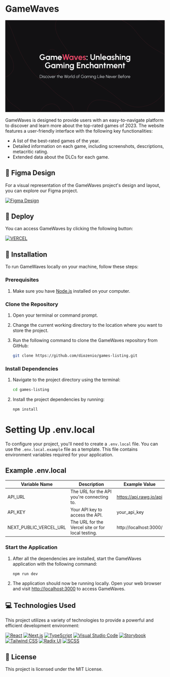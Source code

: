 # GameWaves

![GameWaves Banner](./docs/GameWavesCover.png)

GameWaves is designed to provide users with an easy-to-navigate platform to discover and learn more about the top-rated games of 2023. The website features a user-friendly interface with the following key functionalities:

- A list of the best-rated games of the year.
- Detailed information on each game, including screenshots, descriptions, metacritic rating.
- Extended data about the DLCs for each game.

## 🎨 Figma Design

For a visual representation of the GameWaves project's design and layout, you can explore our Figma project.

[![Figma Design](https://img.shields.io/badge/figma-%23F24E1E.svg?style=for-the-badge&logo=figma&logoColor=white)](https://www.figma.com/file/1GkY9W8nusiVcdUqPsh3LP/GameWaves?type=design&node-id=52%3A998&mode=design&t=ytWz1FQhftyOZgdE-1)

## 🚀 Deploy

You can access GameWaves by clicking the following button:

[![VERCEL](https://img.shields.io/badge/Vercel-100000?style=for-the-badge&logo=vercel&logoColor=white)](https://game-waves.vercel.app/)

## 🔧 Installation

To run GameWaves locally on your machine, follow these steps:

### Prerequisites

1. Make sure you have [Node.js](https://nodejs.org/) installed on your computer.

### Clone the Repository

1. Open your terminal or command prompt.

2. Change the current working directory to the location where you want to store the project.

3. Run the following command to clone the GameWaves repository from GitHub:

   ```bash
   git clone https://github.com/diozenio/games-listing.git
   ```

### Install Dependencies

1. Navigate to the project directory using the terminal:

   ```bash
   cd games-listing
   ```

2. Install the project dependencies by running:

   ```bash
   npm install
   ```

# Setting Up .env.local

To configure your project, you'll need to create a `.env.local` file. You can use the `.env.local.example` file as a template. This file contains environment variables required for your application.

## Example .env.local

| Variable Name          | Description                                       | Example Value           |
| ---------------------- | ------------------------------------------------- | ----------------------- |
| API_URL                | The URL for the API you're connecting to.         | https://api.rawg.io/api |
| API_KEY                | Your API key to access the API.                   | your_api_key            |
| NEXT_PUBLIC_VERCEL_URL | The URL for the Vercel site or for local testing. | http://localhost:3000/  |

### Start the Application

1. After all the dependencies are installed, start the GameWaves application with the following command:

   ```bash
   npm run dev
   ```

2. The application should now be running locally. Open your web browser and visit [http://localhost:3000](http://localhost:3000) to access GameWaves.

## 💻 Technologies Used

This project utilizes a variety of technologies to provide a powerful and efficient development environment:

[![React](https://img.shields.io/badge/React-%2320232a.svg?style=for-the-badge&logo=react&logoColor=%2361DAFB)](https://reactjs.org/)
[![Next.js](https://img.shields.io/badge/Next.js-%23000000.svg?style=for-the-badge&logo=next.js&logoColor=%23FFFFFF)](https://nextjs.org/)
[![TypeScript](https://img.shields.io/badge/TypeScript-%23007ACC.svg?style=for-the-badge&logo=typescript&logoColor=white)](https://www.typescriptlang.org/)
[![Visual Studio Code](https://img.shields.io/badge/Visual%20Studio%20Code-0078d7.svg?style=for-the-badge&logo=visual-studio-code&logoColor=white)](https://code.visualstudio.com/)
[![Storybook](https://img.shields.io/badge/Storybook-%23FF4785.svg?style=for-the-badge&logo=storybook&logoColor=white)](https://storybook.js.org/)
[![Tailwind CSS](https://img.shields.io/badge/Tailwind%20CSS-%231a202c.svg?style=for-the-badge&logo=tailwind-css&logoColor=%231a202c)](https://tailwindcss.com/)
[![Radix UI](https://img.shields.io/badge/Radix%20UI-%23ffcc24.svg?style=for-the-badge&logo=radix-ui&logoColor=6b9bff)](https://radix-ui.com/)
[![SCSS](https://img.shields.io/badge/SCSS-%23ff69b4.svg?style=for-the-badge&logo=sass&logoColor=white)](https://sass-lang.com/)

## 🔖 License

This project is licensed under the MIT License.
